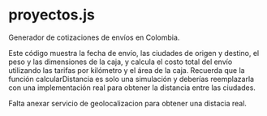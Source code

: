 # proyectos.js
Generador de cotizaciones de envíos en Colombia.

Este código muestra la fecha de envío, las ciudades de origen y destino, el peso y las dimensiones de la caja, y calcula el costo total del envío utilizando las tarifas por kilómetro y el área de la caja. Recuerda que la función calcularDistancia es solo una simulación y deberías reemplazarla con una implementación real para obtener la distancia entre las ciudades.

Falta anexar servicio de geolocalizacion para obtener una distacia real.
